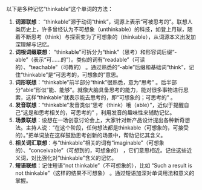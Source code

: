 以下是多种记忆“thinkable”这个单词的方法：
1. **词源联想**： “thinkable”源于动词“think”，词源上表示“可被思考的”。联想人类历史上，许多曾经认为不可想象（unthinkable）的科技，如登上月球，随着不断思考（think）与探索变为了可想象的（thinkable），从词源本义出发加深理解与记忆。
2. **词根词缀联想**： “thinkable”可拆分为“think”（思考）和形容词后缀“-able”（表示“可……的”）。类似的词有“readable”（可读的）、“teachable”（可教的） 。通过熟悉的“-able”后缀和基础词“think”，记住“thinkable”是“可思考的，可想象的”意思。
3. **词形联想**：“thinkable”前半部分“think”很熟悉，意为“思考” 。后半部分“able”形似“能、能够”。就像大脑具备思考的能力，能对很多事物进行思索，这样“thinkable”就表示能去思考的，即“可想象的；可思考的” 。
4. **发音联想**：“thinkable”发音类似“思考（think）哦（able）”，近似于提醒自己“这是和思考相关的，可思考的” ，利用发音的趣味性来辅助记忆。
5. **场景联想**：设想在一场创意讨论会上，大家针对新产品设计提出各种新奇想法。主持人说：“在这个阶段，任何想法都是thinkable（可想象的，可接受的）。”把单词放在这样鼓励思考创新的场景中，帮助记忆其含义。
6. **相关词汇联想**：与“thinkable”相关的词有“imaginable”（可想象的）、“conceivable”（可想到的，可想象的） ，它们意思相近。记住这些近义词，对比强化对“thinkable”含义的记忆。
7. **短语联想**：记住短语“not thinkable”（不可想象的），比如 “Such a result is not thinkable”（这样的结果不可想象） 。通过短语加深对单词用法和意义的掌握。 